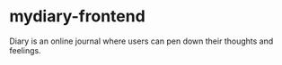 # mydiary-frontend

Diary is an online journal where users can pen down their thoughts and feelings.

